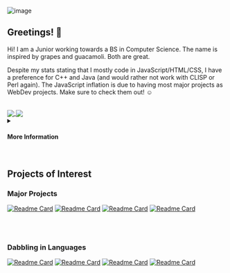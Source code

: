 ![image](https://user-images.githubusercontent.com/105399768/218372462-0ab613fb-f806-4f55-8723-c7205fe3f7b2.png)

## Greetings! 👋
Hi! I am a Junior working towards a BS in Computer Science. The name is inspired by grapes and guacamoli. Both are great. 

Despite my stats stating that I mostly code in JavaScript/HTML/CSS, I have a preference for C++ and Java (and would rather not work with CLISP or Perl again). The  JavaScript inflation is due to having most major projects as WebDev projects. Make sure to check them out! :relaxed:

<br>

<!-- HTML for the Widgets Layout -->
<!-- Themes were chosen, to the best of my ability, by 508 Compliance and accessibility design standards -->

<!-- Github Stats Widget
 !-- Provided by https://github.com/anuraghazra/github-readme-stats#responsive-card-theme
 !-- Made responsive to different background themes for better contrast,
 !-- and aligned with Github Language Widget.
  -->
<a href="https://github.com/anuraghazra/convoychat">
  <picture>
  <source align="center" srcset="https://github-readme-stats.vercel.app/api?username=grapemoli&show_icons=true&hide_border=true&theme=flag-india"
        media="(prefers-color-scheme: dark)" />
  <source align="center" srcset="https://github-readme-stats.vercel.app/api?username=grapemoli&show_icons=true&hide_border=true&theme=onedark"
        media="(prefers-color-scheme: light), (prefers-color-scheme: no-preference)" />
  <img align="center" src="https://github-readme-stats.vercel.app/api?username=grapemoli&show_icons=true&hide_border=true&theme=onedark"
        media="" />
  </picture>
</a>
     
<!-- Github Language Widget
 !-- Provided by https://github.com/anuraghazra/github-readme-stats#responsive-card-theme
 !-- Made responsive to different browser themes.
  -->
<a href="https://github.com/anuraghazra/convoychat">
  <picture>
  <source align="center" srcset="https://github-readme-stats.vercel.app/api/top-langs/?username=grapemoli&show_icons=true&layout=compact&hide_border=true&count_private=true&theme=flag-india"
        media="(prefers-color-scheme: dark)" />
  <source align="center" srcset="https://github-readme-stats.vercel.app/api/top-langs/?username=grapemoli&show_icons=true&hide_border=true&layout=compact&theme=dracula"
        media="(prefers-color-scheme: light), (prefers-color-scheme: no-preference)" />
  <img align="center" src="https://github-readme-stats.vercel.app/api/top-langs/?username=grapemoli&show_icons=true&layout=compact&hide_border=true&count_private=true&theme=dracula"
        media="" />
  </picture>
</a>

<br>

<!-- Details Collapsable: Schoolwork & Contact Information -->
<details>
  <summary><h4>More Information</h4></summary>
  <h3> Schoolwork </h3>
  <b> Relevant Courses: </b> Data Structures, Multivariate Calculus, Linear Algebra, Statistics, Client-Side Programming
  
  <br>
  
  <b>Current Courses:</b> Introduction to Software Design, Oracle Database Programming
  
  <h3> Contact Me </h3>
  <i>I have privated repositories on that demonstrate good software design principles and patterns, such as the SOLID principle and the Facade pattern.
    <br>
    For more information, please contact me at <a href="https://www.linkedin.com/in/grapemoli/">LinkedIn</a>.
  </i>
 </details>
 
 <br>


## Projects of Interest
### Major Projects
<!-- Github Widget
       !-- Provided by https://github.com/anuraghazra/github-readme-stats#responsive-card-theme
        -->
[![Readme Card](https://github-readme-stats.vercel.app/api/pin/?username=grapemoli&repo=Webmaster_Hackathon-1&show_owner=true&theme=swift)](https://github.com/grapemoli/Webmaster_Hackathon-1)
[![Readme Card](https://github-readme-stats.vercel.app/api/pin/?username=grapemoli&repo=PokeDex&show_owner=true&theme=swift)](https://github.com/grapemoli/PokeDex)
[![Readme Card](https://github-readme-stats.vercel.app/api/pin/?username=grapemoli&repo=MGOT&show_owner=true&theme=swift)](https://github.com/grapemoli/MGOT)
[![Readme Card](https://github-readme-stats.vercel.app/api/pin/?username=grapemoli&repo=spellChecker&show_owner=true&theme=swift)](https://github.com/grapemoli/spellChecker)

<br><br>
### Dabbling in Languages
<!-- Github Widget
 !-- Provided by https://github.com/anuraghazra/github-readme-stats#responsive-card-theme
  -->
[![Readme Card](https://github-readme-stats.vercel.app/api/pin/?username=grapemoli&repo=horseRaceSwift&show_owner=true&theme=vue )](https://github.com/grapemoli/horseRaceSwift)
[![Readme Card](https://github-readme-stats.vercel.app/api/pin/?username=grapemoli&repo=horseRaceVB&show_owner=true&theme=vue )](https://github.com/grapemoli/horseRaceVB)
[![Readme Card](https://github-readme-stats.vercel.app/api/pin/?username=grapemoli&repo=missingNumber&show_owner=true&theme=vue )](https://github.com/grapemoli/missingNumber)
[![Readme Card](https://github-readme-stats.vercel.app/api/pin/?username=grapemoli&repo=javaProblems&show_owner=true&theme=vue )](https://github.com/grapemoli/javaProblems)
